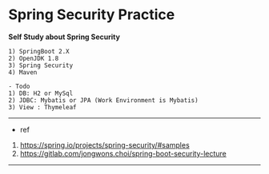 # Spring Security Practice
__Self Study about Spring Security__


```
1) SpringBoot 2.X
2) OpenJDK 1.8
3) Spring Security
4) Maven

- Todo
1) DB: H2 or MySql
2) JDBC: Mybatis or JPA (Work Environment is Mybatis)
3) View : Thymeleaf
```


***
- ref
1) https://spring.io/projects/spring-security/#samples
2) https://gitlab.com/jongwons.choi/spring-boot-security-lecture
***
